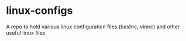 # linux-configs
A repo to hold various linux configuration files (bashrc, vimrc) and other useful linux files
